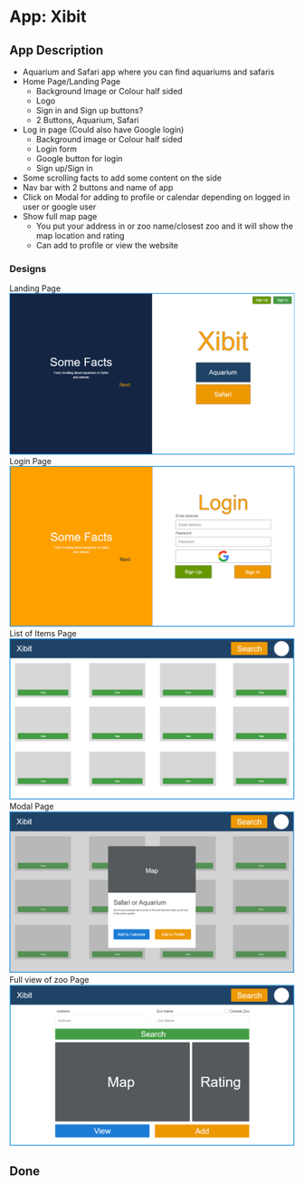 # App: Xibit

## App Description

- Aquarium and Safari app where you can find aquariums and safaris
- Home Page/Landing Page
  - Background Image or Colour half sided
  - Logo
  - Sign in and Sign up buttons?
  - 2 Buttons, Aquarium, Safari
- Log in page (Could also have Google login)
  - Background image or Colour half sided
  - Login form
  - Google button for login
  - Sign up/Sign in
- Some scrolling facts to add some content on the side
- Nav bar with 2 buttons and name of app
- Click on Modal for adding to profile or calendar depending on logged in user or google user
- Show full map page
  - You put your address in or zoo name/closest zoo and it will show the map location and rating
  - Can add to profile or view the website

### Designs

Landing Page
![alt text](https://github.com/AGhafoor94/xibit/raw/master/designs/landing-page.png "Landing Page Design")
Login Page
![alt text](https://github.com/AGhafoor94/xibit/raw/master//designs/login-page.png "Landing Page Design")
List of Items Page
![alt text](https://github.com/AGhafoor94/xibit/raw/master//designs/list-of-items-page.png "Landing Page Design")
Modal Page
![alt text](https://github.com/AGhafoor94/xibit/raw/master//designs/modal-clicked-on-item.png "Landing Page Design")
Full view of zoo Page
![alt text](https://github.com/AGhafoor94/xibit/raw/master//designs/full-view-of-zoo.png "Landing Page Design")

## Done
